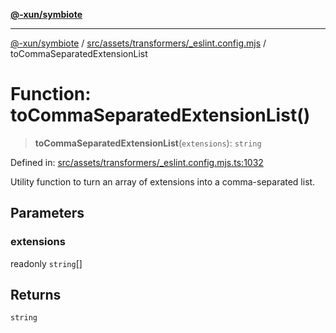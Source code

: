 [**@-xun/symbiote**](../../../../../README.md)

***

[@-xun/symbiote](../../../../../README.md) / [src/assets/transformers/\_eslint.config.mjs](../README.md) / toCommaSeparatedExtensionList

# Function: toCommaSeparatedExtensionList()

> **toCommaSeparatedExtensionList**(`extensions`): `string`

Defined in: [src/assets/transformers/\_eslint.config.mjs.ts:1032](https://github.com/Xunnamius/symbiote/blob/55c2dadee19da73b281c10518788cefdaefad80e/src/assets/transformers/_eslint.config.mjs.ts#L1032)

Utility function to turn an array of extensions into a comma-separated list.

## Parameters

### extensions

readonly `string`[]

## Returns

`string`
